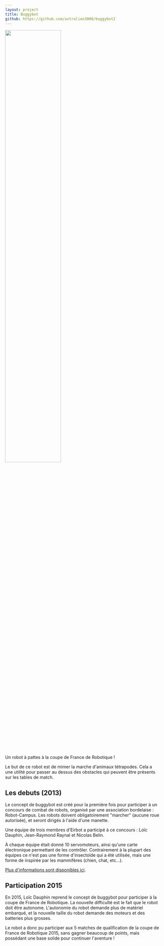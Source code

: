 ```yaml
---
layout: project
title: Buggybot
github: https://github.com/astralien3000/buggybot2
---
```


<div class="center">
     <img width="60%" src="{{site.baseurl}}/images/projects/buggybot/buggybot2.jpg" />
</div>

Un robot à pattes à la coupe de France de Robotique !

Le but de ce robot est de mimer la marche d'animaux tétrapodes. Cela a une utilité pour passer au dessus des obstacles qui peuvent être présents sur les tables de match.

<!--more-->

## Les debuts (2013)

Le concept de buggybot est créé pour la première fois pour participer à un concours de combat de robots, organisé par une association bordelaise : Robot-Campus. Les robots doivent obligatoirement "marcher" (aucune roue autorisée), et seront dirigés à l'aide d'une manette.

Une équipe de trois membres d'Eirbot a participé à ce concours : Loïc Dauphin, Jean-Raymond Raynal et Nicolas Belin.

À chaque équipe était donné 10 servomoteurs, ainsi qu'une carte électronique permettant de les contrôler. Contrairement à la plupart des équipes ce n'est pas une forme d'insectoïde qui a été utilisée, mais une forme de inspirée par les mammifères (chien, chat, etc...).

[Plus d'informations sont disponibles ici](http://eirbot.eirb.fr/wiki/RobotWar).

## Participation 2015

En 2015, Loïc Dauphin reprend le concept de buggybot pour participer à la coupe de France de Robotique. La nouvelle difficulté est le fait que le robot doit être autonome. L'autonomie du robot demande plus de matériel embarqué, et la nouvelle taille du robot demande des moteurs et des batteries plus grosses.

Le robot a donc pu participer aux 5 matches de qualification de la coupe de France de Robotique 2015, sans gagner beaucoup de points, mais possédant une base solide pour continuer l'aventure !